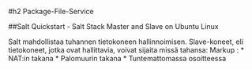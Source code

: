 #h2 Package-File-Service


##Salt Quickstart - Salt Stack Master and Slave on Ubuntu Linux

Salt mahdollistaa tuhannen tietokoneen hallinnoimisen.
Slave-koneet, eli tietokoneet, jotka ovat hallittavia, voivat sijaita missä tahansa:
Markup : * NAT:in takana
         * Palomuurin takana
         * Tuntemattomassa osoitteessa

